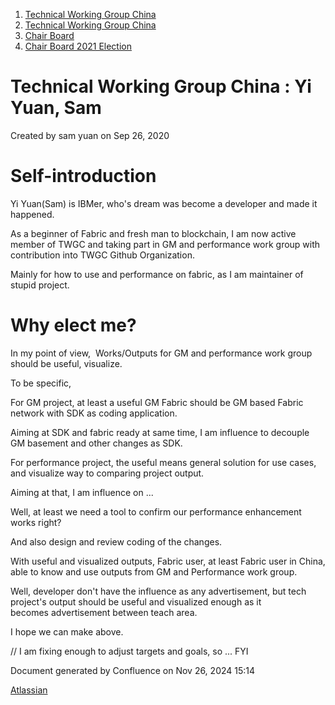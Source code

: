 1. [Technical Working Group China](index.html)
2. [Technical Working Group China](Technical-Working-Group-China_22151170.html)
3. [Chair Board](Chair-Board_22151248.html)
4. [Chair Board 2021 Election](Chair-Board-2021-Election_22152370.html)

# Technical Working Group China : Yi Yuan, Sam

Created by sam yuan on Sep 26, 2020

# Self-introduction

Yi Yuan(Sam) is IBMer, who's dream was become a developer and made it happened.

As a beginner of Fabric and fresh man to blockchain, I am now active member of TWGC and taking part in GM and performance work group with contribution into TWGC Github Organization.

Mainly for how to use and performance on fabric, as I am maintainer of stupid project.

# Why elect me?

In my point of view,  Works/Outputs for GM and performance work group should be useful, visualize.

To be specific,

For GM project, at least a useful GM Fabric should be GM based Fabric network with SDK as coding application.

Aiming at SDK and fabric ready at same time, I am influence to decouple GM basement and other changes as SDK. 

For performance project, the useful means general solution for use cases, and visualize way to comparing project output.

Aiming at that, I am influence on ...

Well, at least we need a tool to confirm our performance enhancement works right?

And also design and review coding of the changes.

With useful and visualized outputs, Fabric user, at least Fabric user in China, able to know and use outputs from GM and Performance work group. 

Well, developer don't have the influence as any advertisement, but tech project's output should be useful and visualized enough as it becomes advertisement between teach area.

I hope we can make above.

// I am fixing enough to adjust targets and goals, so ... FYI

Document generated by Confluence on Nov 26, 2024 15:14

[Atlassian](http://www.atlassian.com/)
